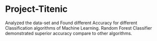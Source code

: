 # Project-Titenic
Analyzed the data-set and Found different Accuracy for different Classification algorithms of Machine Learning. Random Forest Classifier demonstrated superior accuracy compare to other algorithms.
